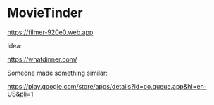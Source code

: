 # MovieTinder

https://filmer-920e0.web.app

Idea:

https://whatdinner.com/

Someone made something similar:

https://play.google.com/store/apps/details?id=co.queue.app&hl=en-US&pli=1
